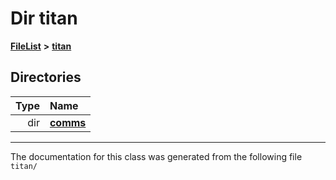 

# Dir titan



[**FileList**](files.md) **>** [**titan**](dir_eedd3c7d49ee25ac76e1232870c4d0af.md)














## Directories

| Type | Name |
| ---: | :--- |
| dir | [**comms**](dir_15e9a61cbc095141a3f886f43eb6818f.md) <br> |

























































------------------------------
The documentation for this class was generated from the following file `titan/`

